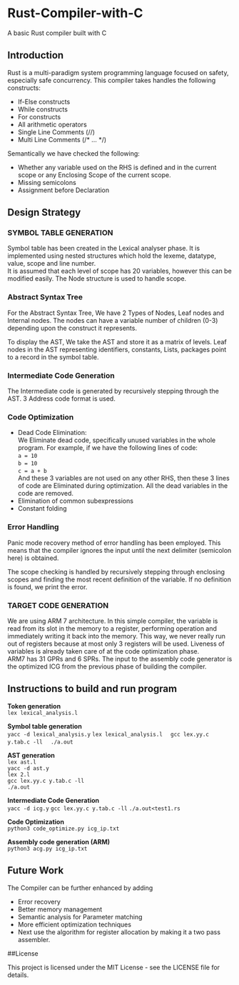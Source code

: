 # Rust-Compiler-with-C
A basic Rust compiler built with C

## Introduction

Rust is a multi-paradigm system programming language focused on safety, especially safe concurrency. This compiler takes handles the following constructs:  
- If-Else constructs
- While constructs
- For constructs
- All arithmetic operators
- Single Line Comments (//)
- Multi Line Comments (/* … */)

Semantically we have checked the following:
- Whether any variable used on the RHS is defined and in the current
scope or any Enclosing Scope of the current scope.
- Missing semicolons
- Assignment before Declaration

## Design Strategy

### SYMBOL TABLE GENERATION
Symbol table has been created in the Lexical analyser phase. It is
implemented using nested structures which hold the lexeme, datatype, value, scope and line number.   
It is assumed that each level of scope has 20 variables, however this can be modified easily. The Node structure is used to handle scope.

### Abstract Syntax Tree
For the Abstract Syntax Tree, We have 2 Types of Nodes, Leaf nodes and Internal nodes. The nodes can have a variable number of children (0-3) depending upon the construct it represents.

To display the AST, We take the AST and store it as a matrix of levels. Leaf nodes in the AST representing identifiers, constants, Lists, packages point to a record in the symbol table.

### Intermediate Code Generation

The Intermediate code is generated by recursively stepping through the AST. 3 Address code format is used.

### Code Optimization

- Dead Code Elimination:   
We Eliminate dead code, specifically unused variables in the whole
program. For example, if we have the following lines of code:  
`a = 10`   
`b = 10`   
`c = a + b`   
And these 3 variables are not used on any other RHS, then these 3 lines of code are Eliminated during optimization. All the dead variables in the code are removed.  
- Elimination of common subexpressions
- Constant folding

### Error Handling 

Panic mode recovery method of error handling has been employed. This means that the compiler ignores the input until the next delimiter (semicolon here) is obtained.  

The scope checking is handled by recursively stepping through enclosing scopes and finding the most recent definition of the variable. If no definition is found, we print the error.

### TARGET CODE GENERATION
We are using ARM 7 architecture. In this simple compiler, the variable is read from its slot in the memory to a register, performing operation and immediately writing it back into the memory. This way, we never really run out of registers because at most only 3 registers will be used. Liveness of variables is already taken care of at the code optimization phase.   
ARM7 has 31 GPRs and 6 SPRs. The input to the assembly code
generator is the optimized ICG from the previous phase of building the compiler.

## Instructions to build and run program

**Token generation**  
`lex lexical_analysis.l`  

**Symbol table generation**  
`yacc -d lexical_analysis.y`
`lex lexical_analysis.l  `
`gcc lex.yy.c y.tab.c -ll  `
`./a.out    ` 

**AST generation**   
`lex ast.l`   
`yacc -d ast.y`  
`lex 2.l`  
`gcc lex.yy.c y.tab.c -ll`  
`./a.out`  

**Intermediate Code Generation**  
`yacc -d icg.y`
`gcc lex.yy.c y.tab.c -ll`
`./a.out<test1.rs`   

**Code Optimization**  
`python3 code_optimize.py icg_ip.txt`   

**Assembly code generation (ARM)**     
`python3 acg.py icg_ip.txt`

## Future Work

The Compiler can be further enhanced by adding
- Error recovery
- Better memory management
- Semantic analysis for Parameter matching
- More efficient optimization techniques
- Next use the algorithm for register allocation by making it a two pass assembler.

##License

This project is licensed under the MIT License - see the LICENSE file for details.

